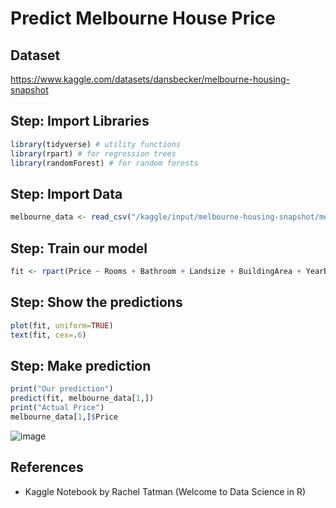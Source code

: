 # Predict Melbourne House Price

## Dataset
https://www.kaggle.com/datasets/dansbecker/melbourne-housing-snapshot

## Step: Import Libraries
```R
library(tidyverse) # utility functions
library(rpart) # for regression trees
library(randomForest) # for random forests
```

## Step: Import Data
```R
melbourne_data <- read_csv("/kaggle/input/melbourne-housing-snapshot/melb_data.csv", show_col_types = FALSE)
```

## Step: Train our model
```R
fit <- rpart(Price ~ Rooms + Bathroom + Landsize + BuildingArea + YearBuilt + Lattitude + Longtitude, data = melbourne_data)
```

## Step: Show the predictions
```R
plot(fit, uniform=TRUE)
text(fit, cex=.6)
```

## Step: Make prediction
```R
print("Our prediction")
predict(fit, melbourne_data[1,])
print("Actual Price")
melbourne_data[1,]$Price
```

![image](https://github.com/hughiephan/DPL/assets/16631121/ea1c695c-97aa-490a-a6dc-0b53bec05079)

## References
- Kaggle Notebook by Rachel Tatman (Welcome to Data Science in R)
